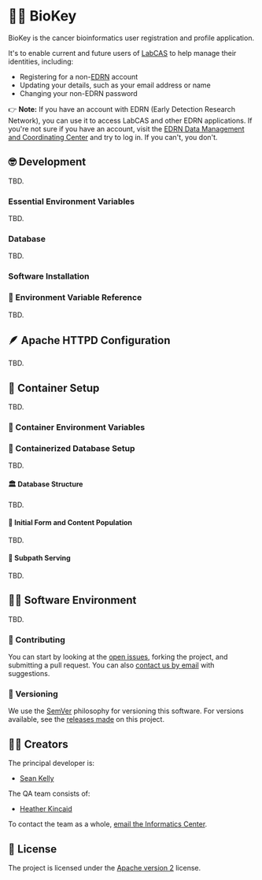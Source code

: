 # 🧬🔑 BioKey

BioKey is the cancer bioinformatics user registration and profile application.

It's to enable current and future users of [LabCAS](https://edrn-labcas.jpl.nasa.gov/) to help manage their identities, including:

- Registering for a non-[EDRN](https://edrn.nci.nih.gov/) account
- Updating your details, such as your email address or name
- Changing your non-EDRN password

👉 **Note:** If you have an account with EDRN (Early Detection Research Network), you can use it to access LabCAS and other EDRN applications. If you're not sure if you have an account, visit the [EDRN Data Management and Coordinating Center](https://www.compass.fhcrc.org/enterEDRN/) and try to log in. If you can't, you don't.


## 🤓 Development

TBD.


### Essential Environment Variables

TBD.


### Database

TBD.


### Software Installation


### 🍃 Environment Variable Reference

TBD.


## 🪶 Apache HTTPD Configuration

TBD.


## 🚢 Container Setup

TBD.


### 🍃 Container Environment Variables


### 📀 Containerized Database Setup

TBD.


#### 🏛 Database Structure

TBD.


#### 🥤 Initial Form and Content Population

TBD.


#### 🔻 Subpath Serving

TBD.


## 👩‍💻 Software Environment

TBD.


### 👥 Contributing

You can start by looking at the [open issues](https://github.com/EDRN/biokey/issues), forking the project, and submitting a pull request. You can also [contact us by email](mailto:ic-portal@jpl.nasa.gov) with suggestions.


### 🔢 Versioning

We use the [SemVer](https://semver.org/) philosophy for versioning this software. For versions available, see the [releases made](https://github.com/EDRN/biokey/releases) on this project.


## 👩‍🎨 Creators

The principal developer is:

- [Sean Kelly](https://github.com/nutjob4life)

The QA team consists of:

- [Heather Kincaid](https://github.com/hoodriverheather)

To contact the team as a whole, [email the Informatics Center](mailto:ic-portal@jpl.nasa.gov).


## 📃 License

The project is licensed under the [Apache version 2](LICENSE.md) license.
